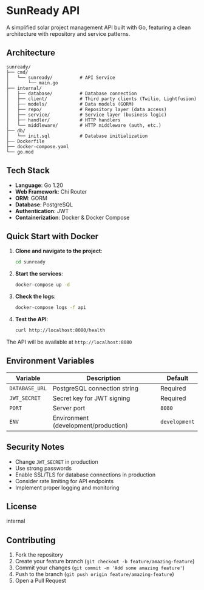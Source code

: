 # SunReady API

A simplified solar project management API built with Go, featuring a clean architecture with repository and service patterns.

## Architecture

```
sunready/
├── cmd/
│   └── sunready/          # API Service
│       └── main.go
├── internal/
│   ├── database/          # Database connection
│   ├── client/            # Third party clients (Twilio, Lightfusion)
│   ├── models/            # Data models (GORM)
│   ├── repo/              # Repository layer (data access)
│   ├── service/           # Service layer (business logic)
│   ├── handler/           # HTTP handlers
│   └── middleware/        # HTTP middleware (auth, etc.)
├── db/
│   └── init.sql           # Database initialization
├── Dockerfile
├── docker-compose.yaml
└── go.mod
```

## Tech Stack

- **Language**: Go 1.20
- **Web Framework**: Chi Router
- **ORM**: GORM
- **Database**: PostgreSQL
- **Authentication**: JWT
- **Containerization**: Docker & Docker Compose


## Quick Start with Docker

1. **Clone and navigate to the project**:
   ```bash
   cd sunready
   ```

2. **Start the services**:
   ```bash
   docker-compose up -d
   ```

3. **Check the logs**:
   ```bash
   docker-compose logs -f api
   ```

4. **Test the API**:
   ```bash
   curl http://localhost:8080/health
   ```

The API will be available at `http://localhost:8080`


## Environment Variables

| Variable | Description | Default |
|----------|-------------|---------|
| `DATABASE_URL` | PostgreSQL connection string | Required |
| `JWT_SECRET` | Secret key for JWT signing | Required |
| `PORT` | Server port | `8080` |
| `ENV` | Environment (development/production) | `development` |


## Security Notes

- Change `JWT_SECRET` in production
- Use strong passwords
- Enable SSL/TLS for database connections in production
- Consider rate limiting for API endpoints
- Implement proper logging and monitoring

## License

internal

## Contributing

1. Fork the repository
2. Create your feature branch (`git checkout -b feature/amazing-feature`)
3. Commit your changes (`git commit -m 'Add some amazing feature'`)
4. Push to the branch (`git push origin feature/amazing-feature`)
5. Open a Pull Request
